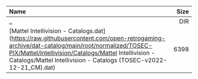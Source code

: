 |Name|Size|
|:---|---:|
|[..](../index.html)|DIR|
|[Mattel Intellivision - Catalogs.dat](https://raw.githubusercontent.com/open-retrogaming-archive/dat-catalog/main/root/normalized/TOSEC-PIX/Mattel/Intellivision/Catalogs/Mattel Intellivision - Catalogs/Mattel Intellivision - Catalogs (TOSEC-v2022-12-21_CM).dat)|6398|
